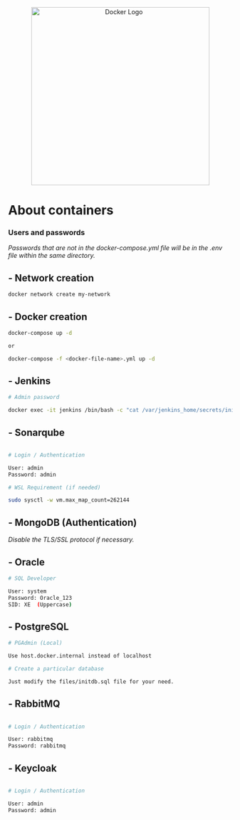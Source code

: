 <p align="center">
  <img src="https://i.imgur.com/z6SRxKv.jpg" width="400" alt="Docker Logo" />
</p>

# About  containers

### Users and passwords

<em>Passwords that are not in the docker-compose.yml file will be in the .env file within the same directory.</em>

## - Network creation

```bash
docker network create my-network
```

## - Docker creation

```bash
docker-compose up -d

or

docker-compose -f <docker-file-name>.yml up -d
```

## - Jenkins

```bash
# Admin password

docker exec -it jenkins /bin/bash -c "cat /var/jenkins_home/secrets/initialAdminPassword"
```

## - Sonarqube

```bash

# Login / Authentication

User: admin
Password: admin

# WSL Requirement (if needed)

sudo sysctl -w vm.max_map_count=262144
```

## - MongoDB (Authentication)

<em>Disable the TLS/SSL protocol if necessary.</em>


## - Oracle

```bash
# SQL Developer

User: system
Password: Oracle_123
SID: XE  (Uppercase)
```

## - PostgreSQL

```bash
# PGAdmin (Local)

Use host.docker.internal instead of localhost

# Create a particular database

Just modify the files/initdb.sql file for your need.
```

## - RabbitMQ

```bash

# Login / Authentication

User: rabbitmq
Password: rabbitmq
```

## - Keycloak

```bash

# Login / Authentication

User: admin
Password: admin
```
